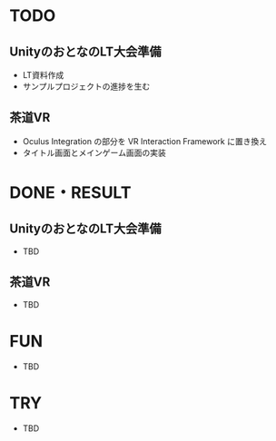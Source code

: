 # TODO

## UnityのおとなのLT大会準備

- LT資料作成
- サンプルプロジェクトの進捗を生む

## 茶道VR

- Oculus Integration の部分を VR Interaction Framework に置き換え
- タイトル画面とメインゲーム画面の実装

# DONE・RESULT

## UnityのおとなのLT大会準備

- TBD

## 茶道VR

- TBD

# FUN 

- TBD

# TRY

- TBD
